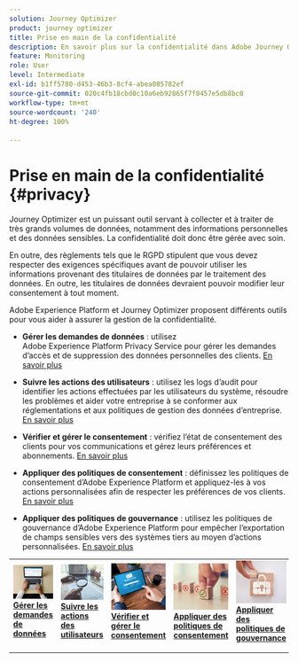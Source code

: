 ```yaml
---
solution: Journey Optimizer
product: journey optimizer
title: Prise en main de la confidentialité
description: En savoir plus sur la confidentialité dans Adobe Journey Optimizer et Adobe Experience Platform.
feature: Monitoring
role: User
level: Intermediate
exl-id: b1ff5780-d453-46b3-8cf4-abea085782ef
source-git-commit: 020c4fb18cbd0c10a6eb92865f7f0457e5db8bc0
workflow-type: tm+mt
source-wordcount: '240'
ht-degree: 100%

---
```


# Prise en main de la confidentialité {#privacy}

Journey Optimizer est un puissant outil servant à collecter et à traiter de très grands volumes de données, notamment des informations personnelles et des données sensibles. La confidentialité doit donc être gérée avec soin.

En outre, des règlements tels que le RGPD stipulent que vous devez respecter des exigences spécifiques avant de pouvoir utiliser les informations provenant des titulaires de données par le traitement des données. En outre, les titulaires de données devraient pouvoir modifier leur consentement à tout moment.

Adobe Experience Platform et Journey Optimizer proposent différents outils pour vous aider à assurer la gestion de la confidentialité.

* **Gérer les demandes de données** : utilisez Adobe Experience Platform Privacy Service pour gérer les demandes d’accès et de suppression des données personnelles des clients. [En savoir plus](requests.md)

* **Suivre les actions des utilisateurs** : utilisez les logs d’audit pour identifier les actions effectuées par les utilisateurs du système, résoudre les problèmes et aider votre entreprise à se conformer aux réglementations et aux politiques de gestion des données d’entreprise. [En savoir plus](audit-logs.md)

* **Vérifier et gérer le consentement** : vérifiez l’état de consentement des clients pour vos communications et gérez leurs préférences et abonnements. [En savoir plus](opt-out.md)

* **Appliquer des politiques de consentement** : définissez les politiques de consentement d’Adobe Experience Platform et appliquez-les à vos actions personnalisées afin de respecter les préférences de vos clients. [En savoir plus](../action/consent.md)

* **Appliquer des politiques de gouvernance** : utilisez les politiques de gouvernance d’Adobe Experience Platform pour empêcher l’exportation de champs sensibles vers des systèmes tiers au moyen d’actions personnalisées. [En savoir plus](../action/action-privacy.md)

<table style="table-layout:fixed"><tr style="border: 0;">
<td>
<a href="requests.md">
<img alt="Prospect" src="../assets/do-not-localize/privacy-request.jpeg">
</a>
<div><a href="requests.md"><strong>Gérer les demandes de données</strong>
</div>
<p>
</td>
<td>
<a href="audit-logs.md">
<img alt="Peu fréquent" src="../assets/do-not-localize/privacy-audit.jpeg">
</a>
<div>
<a href="audit-logs.md"><strong>Suivre les actions des utilisateurs</strong></a>
</div>
<p></td>
<td>
<a href="opt-out.md">
<img alt="Validation" src="../assets/do-not-localize/privacy-track-consent.jpeg">
</a>
<div>
<a href="opt-out.md"><strong>Vérifier et gérer le consentement</strong></a>
</div>
<p>
</td>
<td>
<a href="../action/consent.md">
<img alt="Validation" src="../assets/do-not-localize/privacy-consent-policies.jpeg">
</a>
<div>
<a href="../action/consent.md"><strong>Appliquer des politiques de consentement</strong></a>
</div>
<p>
</td>
<td>
<a href="../action/action-privacy.md">
<img alt="Validation" src="../assets/do-not-localize/privacy-governance.jpeg">
</a>
<div>
<a href="../action/action-privacy.md"><strong>Appliquer des politiques de gouvernance</strong></a>
</div>
<p>
</td>
</tr></table>
